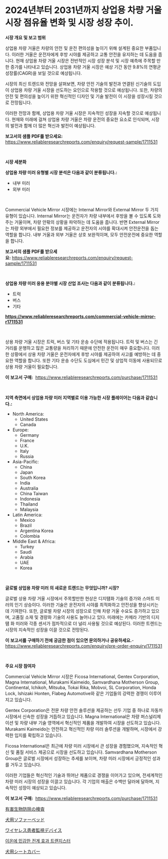 <p><h1>2024년부터 2031년까지 상업용 차량 거울 시장 점유율 변화 및 시장 성장 추이.</h1></p><p><strong>시장 개요 및 보고 범위</strong></p>
<p><p>상업용 차량 거울은 차량의 안전 및 운전 편의성을 높이기 위해 설계된 중요한 부품입니다. 이러한 거울은 운전자에게 후방 시야를 제공하고 교통 안전을 유지하는 데 도움을 줍니다. 현재 상업용 차량 거울 시장은 전반적인 시장 성장 분석 및 시장 예측에 주목할 만한 증가를 나타내고 있습니다. 상업용 차량 거울 시장은 예상 기간 동안 9.8%의 연평균 성장률(CAGR)을 보일 것으로 예상됩니다. </p><p>시장의 최신 트렌드와 전망을 살펴보면, 차량 안전 기술의 발전과 연결된 신기술의 도입이 상업용 차량 거울 시장을 선도하는 요인으로 작용할 것으로 예상됩니다. 또한, 차량의 안전 및 편의성을 높이기 위한 혁신적인 디자인 및 기술 발전이 이 시장을 성장시킬 것으로 전망됩니다. </p><p>이러한 전망과 함께, 상업용 차량 거울 시장은 지속적인 성장을 지속할 것으로 예상됩니다. 현재와 미래에 걸쳐 상업용 차량 거울은 차량 운전의 중요한 요소로 인식되며, 시장의 발전과 함께 더 많은 혁신과 발전이 예상됩니다.</p></p>
<p><strong>보고서의 샘플 PDF를 받으세요:</strong> <a href="https://www.reliableresearchreports.com/enquiry/request-sample/1711531">https://www.reliableresearchreports.com/enquiry/request-sample/1711531</a></p>
<p>&nbsp;</p>
<p><strong>시장 세분화</strong></p>
<p><strong>상업용 차량 미러 유형별 시장 분석은 다음과 같이 분류됩니다.:</strong></p>
<p><ul><li>내부 미러</li><li>외부 미러</li></ul></p>
<p>&nbsp;</p>
<p><p>Commercial Vehicle Mirror 시장에는 Internal Mirror와 External Mirror 두 가지 유형이 있습니다. Internal Mirror는 운전자가 차량 내부에서 후방을 볼 수 있도록 도와주는 거울이며, 차량 안팎의 상황을 파악하는 데 도움을 줍니다. 반면 External Mirror는 차량 외부에서 필요한 정보를 제공하고 운전자의 시야를 확대시켜 안전운전을 돕는 역할을 합니다. 내부 거울과 외부 거울은 상호 보완적이며, 모두 안전운전에 중요한 역할을 합니다.</p></p>
<p><strong>보고서의 샘플 PDF를 받으세요:</strong>&nbsp;<a href="https://www.reliableresearchreports.com/enquiry/request-sample/1711531">https://www.reliableresearchreports.com/enquiry/request-sample/1711531</a></p>
<p>&nbsp;</p>
<p><strong> 상업용 차량 미러 응용 분야별 시장 산업 조사는 다음과 같이 분류됩니다.:</strong></p>
<p><ul><li>트럭</li><li>버스</li><li>기타</li></ul></p>
<p><strong><a href="https://www.reliableresearchreports.com/commercial-vehicle-mirror-r1711531">https://www.reliableresearchreports.com/commercial-vehicle-mirror-r1711531</a></strong></p>
<p>&nbsp;</p>
<p><p>상용 차량 거울 시장은 트럭, 버스 및 기타 운송 수단에 적용됩니다. 트럭 및 버스는 긴 거리를 운행하고 많은 교통량을 처리하기 때문에 안전한 운전이 매우 중요합니다. 이러한 상황에서 상용 차량 거울은 운전자에게 후방 시야를 제공하여 사고를 예방하는 데 중요한 역할을 합니다. 또한 기타 운송 수단도 도심에서 민간 및 상업적 이동에 사용되므로 상용 차량 거울이 필요합니다.</p></p>
<p><strong>이 보고서 구매:</strong>&nbsp; <a href="https://www.reliableresearchreports.com/purchase/1711531">https://www.reliableresearchreports.com/purchase/1711531</a></p>
<p>&nbsp;</p>
<p><strong>지역 측면에서 상업용 차량 미러 지역별로 이용 가능한 시장 플레이어는 다음과 같습니다.:</strong></p>
<p><ul>
    <li>
        North America:
        <ul>
            <li>United States</li>
            <li>Canada</li>
        </ul>
    </li>
    <li>
        Europe:
        <ul>
            <li>Germany</li>
            <li>France</li>
            <li>U.K.</li>
            <li>Italy</li>
            <li>Russia</li>
        </ul>
    </li>
    <li>
        Asia-Pacific:
        <ul>
            <li>China</li>
            <li>Japan</li>
            <li>South Korea</li>
            <li>India</li>
            <li>Australia</li>
            <li>China Taiwan</li>
            <li>Indonesia</li>
            <li>Thailand</li>
            <li>Malaysia</li>
        </ul>
    </li>
    <li>
        Latin America:
        <ul>
            <li>Mexico</li>
            <li>Brazil</li>
            <li>Argentina Korea</li>
            <li>Colombia</li>
        </ul>
    </li>
    <li>
        Middle East & Africa:
        <ul>
            <li>Turkey</li>
            <li>Saudi</li>
            <li>Arabia</li>
            <li>UAE</li>
            <li>Korea</li>
        </ul>
    </li>
    </ul></p>
<p>&nbsp;</p>
<p><strong>글로벌 상업용 차량 미러 의 새로운 트렌드는 무엇입니까? 시장?</strong></p>
<p><p>글로벌 상용 차량 거울 시장에서 주목할만한 현상은 디지턤화 기술의 증가와 스마트 미러의 인기 상승이다. 이러한 기술은 운전자의 시야를 최적화하고 안전성을 향상시키는 데 기여한다. 또한, 글로벌 차량 시장의 성장으로 인해 차량 거울 수요도 증가하고 있으며, 고품질 소재 및 경량화 기술의 사용도 늘어나고 있다. 미래에는 카메라 기반의 디지턤 화 미러와 각종 센서가 점차적으로 더 널리 사용될 것으로 예상된다. 이러한 트렌드는 시장의 지속적인 성장을 이끌 것으로 전망된다.</p></p>
<p><strong>이 보고서를 구매하기 전에 궁금한 점이 있으면 문의하거나 공유하세요.</strong>- <a href="https://www.reliableresearchreports.com/enquiry/pre-order-enquiry/1711531">https://www.reliableresearchreports.com/enquiry/pre-order-enquiry/1711531</a></p>
<p>&nbsp;</p>
<p><strong>주요 시장 참여자</strong></p>
<p><p>Commercial Vehicle Mirror 시장은 Ficosa International, Gentex Corporation, Magna International, Murakami Kaimeido, Samvardhana Motherson Group, Continental, Ichikoh, Mitsuba, Tokai Rika, Mobvoi, SL Corporation, Honda Lock, Ishizaki Honten, Flabeg Automotive와 같은 기업들의 강력한 경쟁이 이루어지고 있습니다.</p><p>Gentex Corporation은 전문 차량 안전 솔루션을 제공하는 선두 기업 중 하나로 자동차 시장에서 신속한 성장을 거듭하고 있습니다. Magna International은 차량 퍼스널리제이션 및 차량 내부 기술 영역에서 혁신적인 제품을 개발하여 시장을 선도하고 있습니다. Murakami Kaimeido는 안전하고 혁신적인 차량 미러 솔루션을 개발하며, 시장에서 강력한 입지를 확립하고 있습니다.</p><p>Ficosa International은 최근에 차량 미러 시장에서 큰 성장을 경험했으며, 지속적인 혁신 및 품질 서비스 제공으로 시장을 선도하고 있습니다. Samvardhana Motherson Group은 글로벌 시장에서 성장하는 추세를 보이며, 차량 미러 시장에서 긍정적인 성과를 거두고 있습니다.</p><p>이러한 기업들은 혁신적인 기술과 뛰어난 제품으로 경쟁을 이어가고 있으며, 전세계적인 차량 미러 시장의 성장을 이끌고 있습니다. 각 기업의 매출은 수백만 달러에 달하며, 지속적인 성장이 예상되고 있습니다.</p></p>
<p><strong>이 보고서 구매:</strong>&nbsp;&nbsp;<a href="https://www.reliableresearchreports.com/purchase/1711531">https://www.reliableresearchreports.com/purchase/1711531</a></p>
<p><p><a href="https://medium.com/@pollynsatcherayted345/%E5%AE%B3%E8%99%AB%E9%A7%86%E9%99%A4%E5%B8%82%E5%A0%B4%E8%A6%8F%E6%A8%A1%E3%82%92%E6%A4%9C%E6%9F%BB%E3%81%99%E3%82%8B%E3%81%A8-%E4%B8%96%E7%95%8C%E3%81%AE%E7%94%A3%E6%A5%AD%E3%81%A7%E6%9C%80%E9%81%A9%E3%81%AA%E3%83%9E%E3%83%BC%E3%82%B1%E3%83%86%E3%82%A3%E3%83%B3%E3%82%B0%E3%83%81%E3%83%A3%E3%83%8D%E3%83%AB%E3%81%8C%E6%98%8E%E3%82%89%E3%81%8B%E3%81%AB%E3%81%AA%E3%82%8A%E3%81%BE%E3%81%99-ad10a15ca347">有害生物防除の検査</a></p><p><a href="https://github.com/CloydAbbott2023/Market-Research-Report-List-1/blob/main/791915926098.md">犬用ソファーベッド</a></p><p><a href="https://medium.com/@logaolloway76845/%E3%83%AF%E3%82%A4%E3%83%A4%E3%83%AC%E3%82%B9%E6%82%A3%E8%80%85%E3%83%A2%E3%83%8B%E3%82%BF%E3%83%AA%E3%83%B3%E3%82%B0%E3%83%87%E3%83%90%E3%82%A4%E3%82%B9%E5%B8%82%E5%A0%B4%E3%81%AE%E3%83%A1%E3%83%88%E3%83%AA%E3%82%AF%E3%82%B9%E3%82%92%E8%A7%A3%E8%AA%AD%E3%81%99%E3%82%8B-%E5%B8%82%E5%A0%B4%E3%82%B7%E3%82%A7%E3%82%A2-%E3%83%88%E3%83%AC%E3%83%B3%E3%83%89-%E6%88%90%E9%95%B7%E3%83%91%E3%82%BF%E3%83%BC%E3%83%B3-c51fd464baeb">ワイヤレス患者監視デバイス</a></p><p><a href="https://medium.com/@bobbyreitenberg879562023/%EC%9D%B4%EC%98%A8-%EA%B0%90%EC%9D%91-%ED%95%84%EB%93%9C-%ED%9A%A8%EA%B3%BC-%ED%8A%B8%EB%9E%9C%EC%A7%80%EC%8A%A4%ED%84%B0-%EC%8B%9C%EC%9E%A5-%EB%8F%99%ED%96%A5-%EB%B0%8F-%EC%8B%9C%EC%9E%A5-%EB%B6%84%EC%84%9D%EC%9D%80-2024-2031-%EA%B8%B0%EA%B0%84%EC%97%90-%EB%8C%80%ED%95%B4-%EC%98%88%EC%B8%A1%EB%90%98%EC%97%88%EC%8A%B5%EB%8B%88%EB%8B%A4-0b14382c0052">이온에 민감한 전계 효과 트랜지스터</a></p><p><a href="https://github.com/AaronVargas43/Market-Research-Report-List-1/blob/main/854525826097.md">犬用シートカバー</a></p></p>